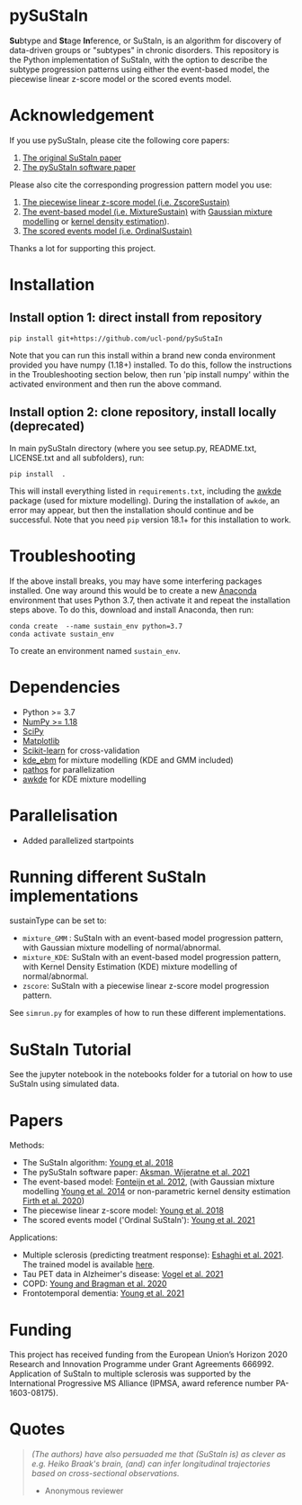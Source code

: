pySuStaIn
============

**Su**btype and **St**age **In**ference, or SuStaIn, is an algorithm for discovery of data-driven groups or "subtypes" in chronic disorders. This repository is the Python implementation of SuStaIn, with the option to describe the subtype progression patterns using either the event-based model, the piecewise linear z-score model or the scored events model.

Acknowledgement
================
If you use pySuStaIn, please cite the following core papers:
1. [The original SuStaIn paper](https://doi.org/10.1038/s41467-018-05892-0)
2. [The pySuStaIn software paper](https://doi.org/10.1016/j.softx.2021.100811)

Please also cite the corresponding progression pattern model you use:
1. [The piecewise linear z-score model (i.e. ZscoreSustain)](https://doi.org/10.1038/s41467-018-05892-0)
2. [The event-based model (i.e. MixtureSustain)](https://doi.org/10.1016/j.neuroimage.2012.01.062) 
   with [Gaussian mixture modelling](https://doi.org/10.1093/brain/awu176) 
   or [kernel density estimation](https://doi.org/10.1002/alz.12083)).
3. [The scored events model (i.e. OrdinalSustain)](https://doi.org/10.3389/frai.2021.613261)   
   
Thanks a lot for supporting this project.

Installation
============
## Install option 1: direct install from repository
```
pip install git+https://github.com/ucl-pond/pySuStaIn
```
Note that you can run this install within a brand new conda environment provided you have numpy (1.18+) installed. To do this, follow the instructions in the Troubleshooting section below, then run 'pip install numpy' within the activated environment and then run the above command.

## Install option 2: clone repository, install locally (deprecated)
In main pySuStaIn directory (where you see setup.py, README.txt, LICENSE.txt and all subfolders), run:

```
pip install  .
```

This will install everything listed in `requirements.txt`, including the [awkde](https://github.com/mennthor/awkde) package (used for mixture modelling). During the installation of `awkde`, an error may appear, but then the installation should continue and be successful. Note that you need `pip` version 18.1+ for this installation to work.

Troubleshooting
============
If the above install breaks, you may have some interfering packages installed. One way around this would be to create a new [Anaconda](https://www.anaconda.com) environment that uses Python 3.7, then activate it and repeat the installation steps above. To do this, download and install Anaconda, then run:

```
conda create  --name sustain_env python=3.7
conda activate sustain_env
```

To create an environment named `sustain_env`.



Dependencies
============
- Python >= 3.7 
- [NumPy >= 1.18](https://github.com/numpy/numpy)
- [SciPy](https://github.com/scipy/scipy)
- [Matplotlib](https://github.com/matplotlib/matplotlib)
- [Scikit-learn](https://scikit-learn.org) for cross-validation
- [kde_ebm](https://github.com/noxtoby/kde_ebm_open) for mixture modelling (KDE and GMM included)
- [pathos](https://github.com/uqfoundation/pathos) for parallelization
- [awkde](https://github.com/mennthor/awkde) for KDE mixture modelling

Parallelisation
===============
- Added parallelized startpoints

Running different SuStaIn implementations
===============
sustainType can be set to:
  - `mixture_GMM` : SuStaIn with an event-based model progression pattern, with Gaussian mixture modelling of normal/abnormal.
  - `mixture_KDE`:  SuStaIn with an event-based model progression pattern, with Kernel Density Estimation (KDE) mixture modelling of normal/abnormal.
  - `zscore`:       SuStaIn with a piecewise linear z-score model progression pattern.
  
 See `simrun.py` for examples of how to run these different implementations.

SuStaIn Tutorial
===============  
See the jupyter notebook in the notebooks folder for a tutorial on how to use SuStaIn using simulated data.

Papers
============
Methods:
- The SuStaIn algorithm: [Young et al. 2018](https://doi.org/10.1038/s41467-018-05892-0) 
- The pySuStaIn software paper: [Aksman, Wijeratne et al. 2021](https://doi.org/10.1016/j.softx.2021.100811)
- The event-based model: [Fonteijn et al. 2012](https://doi.org/10.1016/j.neuroimage.2012.01.062), (with Gaussian mixture modelling [Young et al. 2014](https://doi.org/10.1093/brain/awu176) or non-parametric kernel density estimation [Firth et al. 2020](https://doi.org/10.1002/alz.12083))
- The piecewise linear z-score model: [Young et al. 2018](https://doi.org/10.1038/s41467-018-05892-0) 
- The scored events model ('Ordinal SuStaIn'): [Young et al. 2021](https://doi.org/10.3389/frai.2021.613261)  


Applications:
- Multiple sclerosis (predicting treatment response): [Eshaghi et al. 2021](https://doi.org/10.1038/s41467-021-22265-2). The trained model is available [here](https://github.com/armaneshaghi/trained_models_MS_SuStaIn). 
- Tau PET data in Alzheimer's disease: [Vogel et al. 2021](https://doi.org/10.1038/s41591-021-01309-6)
- COPD: [Young and Bragman et al. 2020](https://doi.org/10.1164/rccm.201908-1600OC)
- Frontotemporal dementia: [Young et al. 2021](https://doi.org/10.1212/WNL.0000000000012410)

Funding
================
This project has received funding from the European Union’s Horizon 2020 Research and Innovation Programme under Grant Agreements 666992. Application of SuStaIn to multiple sclerosis was supported by the International Progressive MS Alliance (IPMSA, award reference number PA-1603-08175).

Quotes
============
> _(The authors) have also persuaded me that (SuStaIn is) as clever as e.g. Heiko Braak's brain, (and) can infer longitudinal trajectories based on cross-sectional observations._
> - Anonymous reviewer
